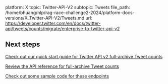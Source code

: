 platform: X
topic: Twitter-API-V2
subtopic: Tweets
file_path: /home/bhuang/nlp/rag-race-challenge2-2024/platform-docs-versions/X_Twitter-API-V2/Tweets.md
url: https://developer.twitter.com/en/docs/twitter-api/tweets/counts/migrate/enterprise-to-twitter-api-v2

## Next steps

[Check out our quick start guide for Twitter API v2 full-archive Tweet counts](https://developer.twitter.com/en/docs/twitter-api/tweets/counts/quick-start/full-archive-tweet-counts "Check out our quick start guide for Twitter API v2 full-archive Tweet counts")

[Review the API reference for full-archive Tweet counts](https://developer.twitter.com/en/docs/twitter-api/tweets/counts/api-reference/get-tweets-counts-all "Review the API reference for full-archive Tweet counts")

[Check out some sample code for these endpoints](https://github.com/twitterdev/Twitter-API-v2-sample-code "Check out some sample code for these endpoints")